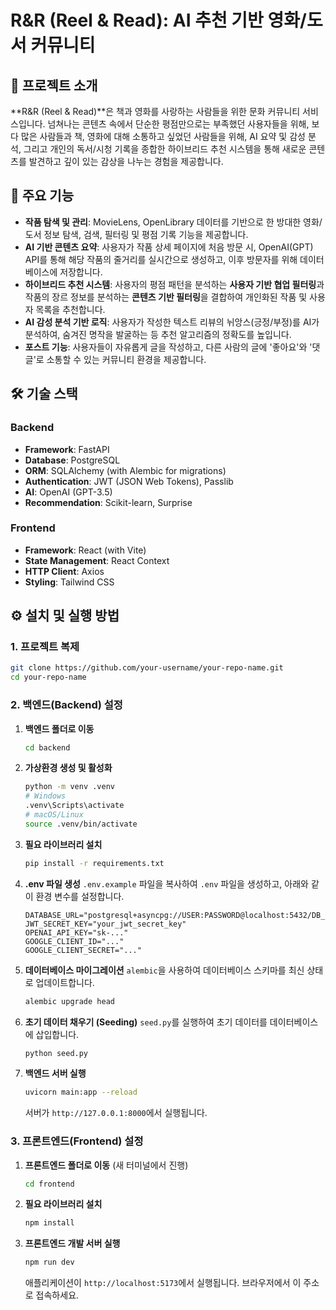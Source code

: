 # R\&R (Reel & Read): AI 추천 기반 영화/도서 커뮤니티

## 📖 프로젝트 소개

\*\*R\&R (Reel & Read)\*\*은 책과 영화를 사랑하는 사람들을 위한 문화 커뮤니티 서비스입니다. 넘쳐나는 콘텐츠 속에서 단순한 평점만으로는 부족했던 사용자들을 위해, 보다 많은 사람들과 책, 영화에 대해 소통하고 싶었던 사람들을 위해, AI 요약 및 감성 분석, 그리고 개인의 독서/시청 기록을 종합한 하이브리드 추천 시스템을 통해 새로운 콘텐츠를 발견하고 깊이 있는 감상을 나누는 경험을 제공합니다.

## 🔑 주요 기능

  - **작품 탐색 및 관리**: MovieLens, OpenLibrary 데이터를 기반으로 한 방대한 영화/도서 정보 탐색, 검색, 필터링 및 평점 기록 기능을 제공합니다.
  - **AI 기반 콘텐츠 요약**: 사용자가 작품 상세 페이지에 처음 방문 시, OpenAI(GPT) API를 통해 해당 작품의 줄거리를 실시간으로 생성하고, 이후 방문자를 위해 데이터베이스에 저장합니다.
  - **하이브리드 추천 시스템**: 사용자의 평점 패턴을 분석하는 **사용자 기반 협업 필터링**과 작품의 장르 정보를 분석하는 **콘텐츠 기반 필터링**을 결합하여 개인화된 작품 및 사용자 목록을 추천합니다.
  - **AI 감성 분석 기반 로직**: 사용자가 작성한 텍스트 리뷰의 뉘앙스(긍정/부정)를 AI가 분석하여, 숨겨진 명작을 발굴하는 등 추천 알고리즘의 정확도를 높입니다.
  - **포스트 기능**: 사용자들이 자유롭게 글을 작성하고, 다른 사람의 글에 '좋아요'와 '댓글'로 소통할 수 있는 커뮤니티 환경을 제공합니다.

## 🛠️ 기술 스택

### Backend

  - **Framework**: FastAPI
  - **Database**: PostgreSQL
  - **ORM**: SQLAlchemy (with Alembic for migrations)
  - **Authentication**: JWT (JSON Web Tokens), Passlib
  - **AI**: OpenAI (GPT-3.5)
  - **Recommendation**: Scikit-learn, Surprise

### Frontend

  - **Framework**: React (with Vite)
  - **State Management**: React Context
  - **HTTP Client**: Axios
  - **Styling**: Tailwind CSS

## ⚙️ 설치 및 실행 방법

### 1\. 프로젝트 복제

```bash
git clone https://github.com/your-username/your-repo-name.git
cd your-repo-name
```

### 2\. 백엔드(Backend) 설정

1.  **백엔드 폴더로 이동**
    ```bash
    cd backend
    ```
2.  **가상환경 생성 및 활성화**
    ```bash
    python -m venv .venv
    # Windows
    .venv\Scripts\activate
    # macOS/Linux
    source .venv/bin/activate
    ```
3.  **필요 라이브러리 설치**
    ```bash
    pip install -r requirements.txt
    ```
4.  **.env 파일 생성**
    `.env.example` 파일을 복사하여 `.env` 파일을 생성하고, 아래와 같이 환경 변수를 설정합니다.
    ```
    DATABASE_URL="postgresql+asyncpg://USER:PASSWORD@localhost:5432/DB_NAME"
    JWT_SECRET_KEY="your_jwt_secret_key"
    OPENAI_API_KEY="sk-..."
    GOOGLE_CLIENT_ID="..."
    GOOGLE_CLIENT_SECRET="..."
    ```
5.  **데이터베이스 마이그레이션**
    `alembic`을 사용하여 데이터베이스 스키마를 최신 상태로 업데이트합니다.
    ```bash
    alembic upgrade head
    ```
6.  **초기 데이터 채우기 (Seeding)**
    `seed.py`를 실행하여 초기 데이터를 데이터베이스에 삽입합니다.
    ```bash
    python seed.py
    ```
7.  **백엔드 서버 실행**
    ```bash
    uvicorn main:app --reload
    ```
    서버가 `http://127.0.0.1:8000`에서 실행됩니다.

### 3\. 프론트엔드(Frontend) 설정

1.  **프론트엔드 폴더로 이동** (새 터미널에서 진행)
    ```bash
    cd frontend
    ```
2.  **필요 라이브러리 설치**
    ```bash
    npm install
    ```
3.  **프론트엔드 개발 서버 실행**
    ```bash
    npm run dev
    ```
    애플리케이션이 `http://localhost:5173`에서 실행됩니다. 브라우저에서 이 주소로 접속하세요.